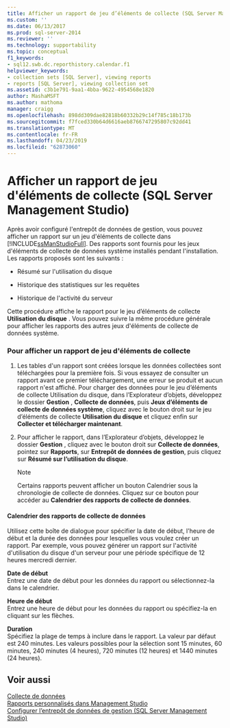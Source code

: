 ```yaml
---
title: Afficher un rapport de jeu d’éléments de collecte (SQL Server Management Studio) | Microsoft Docs
ms.custom: ''
ms.date: 06/13/2017
ms.prod: sql-server-2014
ms.reviewer: ''
ms.technology: supportability
ms.topic: conceptual
f1_keywords:
- sql12.swb.dc.reporthistory.calendar.f1
helpviewer_keywords:
- collection sets [SQL Server], viewing reports
- reports [SQL Server], viewing collection set
ms.assetid: c3b1e791-9aa1-4bba-9622-4954568e1820
author: MashaMSFT
ms.author: mathoma
manager: craigg
ms.openlocfilehash: 898dd309dae82818b60332b29c14f785c18b173b
ms.sourcegitcommit: f7fced330b64d6616aeb8766747295807c92dd41
ms.translationtype: MT
ms.contentlocale: fr-FR
ms.lasthandoff: 04/23/2019
ms.locfileid: "62873060"
---
```

# <a name="view-a-collection-set-report-sql-server-management-studio"></a>Afficher un rapport de jeu d'éléments de collecte (SQL Server Management Studio)
  Après avoir configuré l'entrepôt de données de gestion, vous pouvez afficher un rapport sur un jeu d'éléments de collecte dans [!INCLUDE[ssManStudioFull](../../includes/ssmanstudiofull-md.md)]. Des rapports sont fournis pour les jeux d'éléments de collecte de données système installés pendant l'installation. Les rapports proposés sont les suivants :  
  
-   Résumé sur l'utilisation du disque  
  
-   Historique des statistiques sur les requêtes  
  
-   Historique de l'activité du serveur  
  
 Cette procédure affiche le rapport pour le jeu d’éléments de collecte **Utilisation du disque** . Vous pouvez suivre la même procédure générale pour afficher les rapports des autres jeux d'éléments de collecte de données système.  
  
### <a name="to-view-a-collection-set-report"></a>Pour afficher un rapport de jeu d'éléments de collecte  
  
1.  Les tables d'un rapport sont créées lorsque les données collectées sont téléchargées pour la première fois. Si vous essayez de consulter un rapport avant ce premier téléchargement, une erreur se produit et aucun rapport n'est affiché. Pour charger des données pour le jeu d’éléments de collecte Utilisation du disque, dans l’Explorateur d’objets, développez le dossier **Gestion** , **Collecte de données**, puis **Jeux d’éléments de collecte de données système**, cliquez avec le bouton droit sur le jeu d’éléments de collecte **Utilisation du disque** et cliquez enfin sur **Collecter et télécharger maintenant**.  
  
2.  Pour afficher le rapport, dans l’Explorateur d’objets, développez le dossier **Gestion** , cliquez avec le bouton droit sur **Collecte de données**, pointez sur **Rapports**, sur **Entrepôt de données de gestion**, puis cliquez sur **Résumé sur l’utilisation du disque**.  
  
    > [!NOTE]  
    >  Certains rapports peuvent afficher un bouton Calendrier sous la chronologie de collecte de données. Cliquez sur ce bouton pour accéder au **Calendrier des rapports de collecte de données**.  
  
#### <a name="data-collection-report-calendar"></a>Calendrier des rapports de collecte de données  
 Utilisez cette boîte de dialogue pour spécifier la date de début, l'heure de début et la durée des données pour lesquelles vous voulez créer un rapport. Par exemple, vous pouvez générer un rapport sur l'activité d'utilisation du disque d'un serveur pour une période spécifique de 12 heures mercredi dernier.  
  
 **Date de début**  
 Entrez une date de début pour les données du rapport ou sélectionnez-la dans le calendrier.  
  
 **Heure de début**  
 Entrez une heure de début pour les données du rapport ou spécifiez-la en cliquant sur les flèches.  
  
 **Duration**  
 Spécifiez la plage de temps à inclure dans le rapport. La valeur par défaut est 240 minutes. Les valeurs possibles pour la sélection sont 15 minutes, 60 minutes, 240 minutes (4 heures), 720 minutes (12 heures) et 1440 minutes (24 heures).  
  
## <a name="see-also"></a>Voir aussi  
 [Collecte de données](data-collection.md)   
 [Rapports personnalisés dans Management Studio](../../ssms/object/custom-reports-in-management-studio.md)   
 [Configurer l’entrepôt de données de gestion &#40;SQL Server Management Studio&#41;](configure-the-management-data-warehouse-sql-server-management-studio.md)  
  
  
